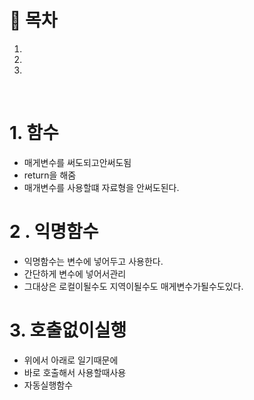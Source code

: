 # 🔖 목차
1.
2.
3.

<br/>


# 1. 함수
- 매게변수를 써도되고안써도됨
- return을 해줌
- 매개변수를 사용할떄 자료형을 안써도된다.


# 2 . 익명함수
- 익명함수는 변수에 넣어두고 사용한다.
- 간단하게 변수에 넣어서관리
- 그대상은 로컬이될수도 지역이될수도 매게변수가될수도있다.

# 3. 호출없이실행
- 위에서 아래로 일기때문에
- 바로 호출해서 사용할때사용
- 자동실행함수
